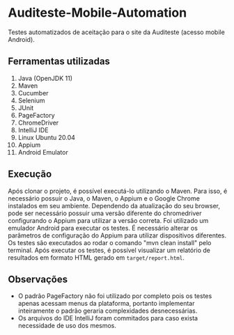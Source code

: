 # Auditeste-Mobile-Automation
Testes automatizados de aceitação para o site da Auditeste (acesso mobile Android).

## Ferramentas utilizadas

1. Java (OpenJDK 11)
2. Maven
3. Cucumber
4. Selenium
5. JUnit
6. PageFactory
7. ChromeDriver
8. IntelliJ IDE
9. Linux Ubuntu 20.04
10. Appium
11. Android Emulator

## Execução

Após clonar o projeto, é possível executá-lo utilizando o Maven. Para isso, é necessário possuir o Java, o Maven, o Appium e o Google Chrome instalados em seu ambiente. Dependendo da atualização do seu browser, pode ser necessário possuir uma versão diferente do chromedriver configurando o Appium para utilizar a versão correta. Foi utilizado um emulador Android para executar os testes. É necessário alterar os parâmetros de configuração do Appium para utilizar dispositivos diferentes. Os testes são executados ao rodar o comando "mvn clean install" pelo terminal. Após executar os testes, é possível visualizar um relatório de resultados em formato HTML gerado em `target/report.html`.

## Observações

* O padrão PageFactory não foi utilizado por completo pois os testes apenas acessam menus da plataforma, portanto implementar inteiramente o padrão geraria complexidades desnecessárias.
* Os arquivos do IDE IntelliJ foram commitados para caso exista necessidade de uso dos mesmos.